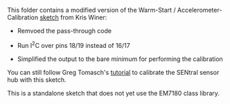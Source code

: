 This folder contains a modified version of the Warm-Start / Accelerometer-Calibration 
[sketch](https://github.com/kriswiner/EM7180_SENtral_sensor_hub/tree/master/WarmStartandAccelCal) from Kris Winer:

<ul>
<li>Remvoed the pass-through code 
<p><li>Run I<sup>2</sup>C over pins 18/19 instead of 16/17
<p><li> Simplified the output to the bare minimum for performing the calibration
</ul>

You can still follow Greg Tomasch's 
[tutorial](https://github.com/kriswiner/EM7180_SENtral_sensor_hub/wiki/F.-Magnetometer-and-Accelerometer-Calibration) 
to calibrate the SENtral sensor hub with this sketch.

This is a standalone sketch that does not yet use the EM7180 class library.

